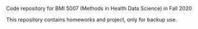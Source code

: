 Code repository for BMI 5007 (Methods in Health Data Science) in Fall 2020

This repository contains homeworks and project, only for backup use.
